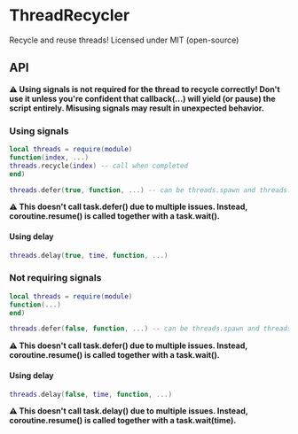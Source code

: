 # ThreadRecycler
Recycle and reuse threads! 
Licensed under MIT (open-source)

## API

**⚠️ Using signals is not required for the thread to recycle correctly! Don't use it unless you're confident that callback(...) will yield (or pause) the script entirely. Misusing signals may result in unexpected behavior.**

### Using signals

```lua
local threads = require(module)
function(index, ...)
threads.recycle(index) -- call when completed
end)

threads.defer(true, function, ...) -- can be threads.spawn and threads.wrap too
```
**⚠️ This doesn't call task.defer() due to multiple issues. Instead, coroutine.resume() is called together with a task.wait().**

#### Using delay

```lua
threads.delay(true, time, function, ...)
```

### Not requiring signals

```lua
local threads = require(module)
function(...)
end)

threads.defer(false, function, ...) -- can be threads.spawn and threads.resume too
```
**⚠️ This doesn't call task.defer() due to multiple issues. Instead, coroutine.resume() is called together with a task.wait().**

#### Using delay

```lua
threads.delay(false, time, function, ...)
```
**⚠️ This doesn't call task.delay() due to multiple issues. Instead, coroutine.resume() is called together with a task.wait(time).**

